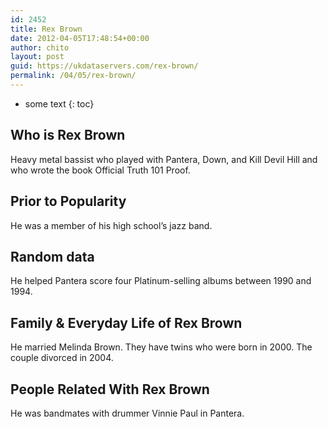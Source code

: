 ```yaml
---
id: 2452
title: Rex Brown
date: 2012-04-05T17:48:54+00:00
author: chito
layout: post
guid: https://ukdataservers.com/rex-brown/
permalink: /04/05/rex-brown/
---
```


* some text
{: toc}
          
          
## Who is  Rex Brown
                  
                  
                  
Heavy metal bassist who played with Pantera, Down, and Kill Devil Hill and who wrote the book Official Truth 101 Proof.
                  
                
                
                
## Prior to Popularity 
                  
                  
                  
He was a member of his high school&#8217;s jazz band.
                  
                
                
                
## Random data 
                  
                  
                  
He helped Pantera score four Platinum-selling albums between 1990 and 1994.
                  
                
                
                
## Family & Everyday Life of Rex Brown
                  
                  
                  
He married Melinda Brown. They have twins who were born in 2000. The couple divorced in 2004.
                  
                
                
                
## People Related With  Rex Brown
                  
                  
                  
He was bandmates with drummer Vinnie Paul in Pantera.
                  
                
              
            
          
          
          
    
    
  
